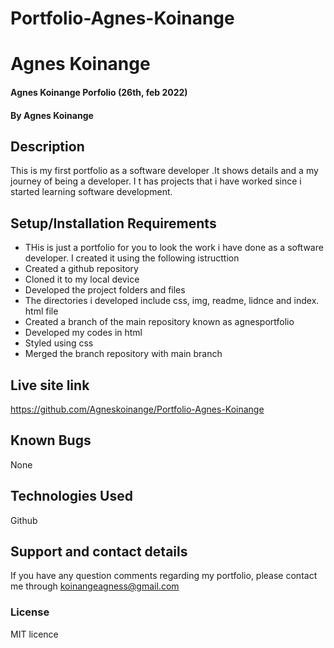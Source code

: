 # Portfolio-Agnes-Koinange
# Agnes Koinange
#### Agnes Koinange Porfolio (26th, feb 2022)
#### By **Agnes Koinange**
## Description
This is my first portfolio as a software developer .It shows details and a my journey of being a developer. I t has projects that i have worked since i started learning software development.
## Setup/Installation Requirements
* THis is just a portfolio for you to look the work i have done as a software developer. I created it using the following istructtion 
* Created a github repository
* Cloned it to my local device
* Developed the project folders and files
* The directories i developed include css, img, readme, lidnce and index. html file
* Created a branch of the main repository known as agnesportfolio
* Developed my codes in html
* Styled using css
* Merged the branch repository with main branch

## Live site link
https://github.com/Agneskoinange/Portfolio-Agnes-Koinange

## Known Bugs
None

## Technologies Used
Github

## Support and contact details
If you have any question comments regarding my portfolio, please contact me through koinangeagness@gmail.com

### License
MIT licence

